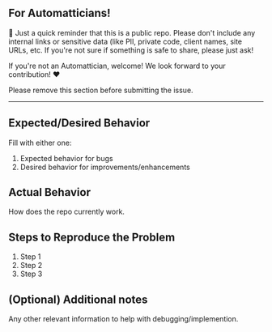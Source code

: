 ## For Automatticians!

:wave: Just a quick reminder that this is a public repo. Please don't include any internal links or sensitive data (like PII, private code, client names, site URLs, etc. If you're not sure if something is safe to share, please just ask!

If you're not an Automattician, welcome! We look forward to your contribution! :heart:

Please remove this section before submitting the issue.

---

## Expected/Desired Behavior

Fill with either one:

1. Expected behavior for bugs
1. Desired behavior for improvements/enhancements

## Actual Behavior

How does the repo currently work.

## Steps to Reproduce the Problem

1. Step 1
1. Step 2
1. Step 3

## (Optional) Additional notes

Any other relevant information to help with debugging/implemention.
